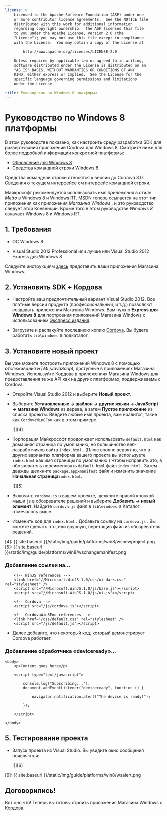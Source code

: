```yaml
---
license: >
    Licensed to the Apache Software Foundation (ASF) under one
    or more contributor license agreements.  See the NOTICE file
    distributed with this work for additional information
    regarding copyright ownership.  The ASF licenses this file
    to you under the Apache License, Version 2.0 (the
    "License"); you may not use this file except in compliance
    with the License.  You may obtain a copy of the License at

        http://www.apache.org/licenses/LICENSE-2.0

    Unless required by applicable law or agreed to in writing,
    software distributed under the License is distributed on an
    "AS IS" BASIS, WITHOUT WARRANTIES OR CONDITIONS OF ANY
    KIND, either express or implied.  See the License for the
    specific language governing permissions and limitations
    under the License.

title: Руководство по Windows 8 платформы
---
```


# Руководство по Windows 8 платформы

В этом руководстве показано, как настроить среду разработки SDK для развертывания приложений Cordova для Windows 8. Смотрите ниже для более подробной информации конкретной платформы:

*   [Обновление для Windows 8](upgrading.html)
*   [Средства командной строки Windows 8](tools.html)

Средства командной строки относятся к версии до Cordova 3.0. Сведения о текущем интерфейсе см интерфейс командной строки.

Майкрософт рекомендуется использовать имя *приложения в стиле Metro* в Windows 8 и Windows RT. MSDN теперь ссылается на этот тип приложения как приложения *Магазина Windows* , и это руководство следует этой Конвенции. Кроме того в этом руководстве *Windows 8* означает Windows 8 и Windows RT.

## 1. Требования

*   ОС Windows 8

*   Visual Studio 2012 Professional или лучше или Visual Studio 2012 Express для Windows 8

Следуйте инструкциям [здесь][1] представить ваши приложения Магазина Windows.

 [1]: http://www.windowsstore.com/

## 2. Установить SDK + Кордова

*   Настройте ваш предпочтительный вариант Visual Studio 2012. Все платные версии продукта (профессиональный, и т.д.) позволяют создавать приложения Магазина Windows. Вам нужно **Express для Windows 8** для построения приложений Магазина Windows с использованием [Экспресс издания][2].

*   Загрузите и распакуйте последнюю копию [Cordova][3]. Вы будете работать `lib\windows-8` подкаталог.

 [2]: http://www.microsoft.com/visualstudio/eng/products/visual-studio-express-products
 [3]: http://phonegap.com/download

## 3. Установите новый проект

Вы уже можете построить приложений Windows 8 с помощью *отслеживания HTML/JavaScript,* доступные в приложениях Магазина Windows. Используйте Кордова в приложениях Магазина Windows для предоставления те же API как на других платформах, поддерживаемых Cordova.

*   Откройте Visual Studio 2012 и выберите **Новый проект**.

*   Выберите **Установленные → шаблон → другие языки → JavaScript → магазина Windows** из дерева, а затем **Пустое приложение** из списка проекты. Введите любые имя проекта, вам нравится, такие как `CordovaWin8Foo` как в этом примере.
    
    ![][4]

*   Корпорация Майкрософт продолжает использовать `default.html` как домашняя страница по умолчанию, но большинство веб-разработчиков сайта `index.html` . (Плюс вполне вероятно, что в других вариантах платформа вашего проекта вы используете `index.html` как имя страницы по умолчанию.) Чтобы исправить это, в обозреватель переименовать `default.html` файл `index.html` . Затем дважды щелкните `package.appxmanifest` файл и изменить значение **Начальная страница**`index.html`.
    
    ![][5]

*   Включить `cordova.js` в вашем проекте, щелкните правой кнопкой мыши `js` в обозревателе решений и выберите **Добавить → новый элемент**. Найдите `cordova.js` файл в `lib\windows-8` Каталог отмечалось выше.

*   Изменить код для `index.html` . Добавьте ссылку на `cordova.js` . Вы можете сделать это, или вручную, перетащив файл из обозревателя решений.

 [4]: {{ site.baseurl }}/static/img/guide/platforms/win8/wsnewproject.png
 [5]: {{ site.baseurl }}/static/img/guide/platforms/win8/wschangemanifest.png

### Добавление ссылки на...

        <!-- WinJS references -->
        <link href="//Microsoft.WinJS.1.0/css/ui-dark.css" rel="stylesheet" />
        <script src="//Microsoft.WinJS.1.0/js/base.js"></script>
        <script src="//Microsoft.WinJS.1.0/js/ui.js"></script>
    
        <!-- Cordova -->
        <script src="/js/cordova.js"></script>
    
        <!-- CordovaWin8Foo references -->
        <link href="/css/default.css" rel="stylesheet" />
        <script src="/js/default.js"></script>
    

*   Далее добавите, что некоторый код, который демонстрирует Cordova работает.

### Добавление обработчика «deviceready»...

    <body>
        <p>Content goes here</p>
    
        <script type="text/javascript">
    
            console.log("Subscribing...");
            document.addEventListener("deviceready", function () {
    
                navigator.notification.alert("The device is ready!");
    
            });
    
        </script>
    
    </body>
    

## 5. Тестирование проекта

*   Запуск проекта из Visual Studio. Вы увидите окно сообщения появляются:
    
    ![][6]

 [6]: {{ site.baseurl }}/static/img/guide/platforms/win8/wsalert.png

## Договорились!

Вот оно что! Теперь вы готовы строить приложения Магазина Windows с Кордова.
